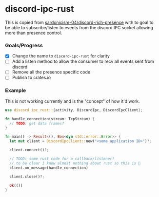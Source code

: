 # discord-ipc-rust

This is copied from [sardonicism-04/discord-rich-presence](https://github.com/sardonicism-04/discord-rich-presence) with to goal to be able to subscribe/listen to events from the discord IPC socket allowing more than presence control.

### Goals/Progress
- [x] Change the name to `discord-ipc-rust` for clarity
- [ ] Add a listen method to allow the consumer to recv all events sent from discord
- [ ] Remove all the presence specific code
- [ ] Publish to crates.io

### Example

This is not working currently and is the "concept" of how it'd work.

```rust
use discord_ipc_rust::{activity, DiscordIpc, DiscordIpcClient};

fn handle_connection(stream: TcpStream) {
  // TODO: get data frames?
}

fn main() -> Result<(), Box<dyn std::error::Error>> {
  let mut client = DiscordIpcClient::new("<some application ID>")?;

  client.connect()?;

  // TOOD: some rust code for a callback/listener?
  // to be clear I know almost nothing about rust so this is 🍝
  client.on_message(handle_connection)
  
  client.close()?;

  Ok(())
}
```